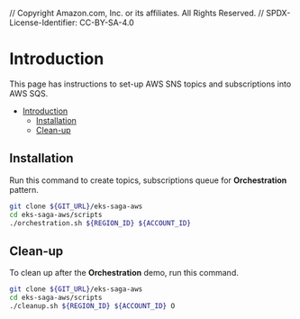 // Copyright Amazon.com, Inc. or its affiliates. All Rights Reserved. // SPDX-License-Identifier: CC-BY-SA-4.0

# Introduction

This page has instructions to set-up AWS SNS topics and subscriptions into AWS SQS.

- [Introduction](#introduction)
  - [Installation](#installation)
  - [Clean-up](#clean-up)

## Installation

Run this command to create topics, subscriptions queue for **Orchestration** pattern.

```bash
git clone ${GIT_URL}/eks-saga-aws
cd eks-saga-aws/scripts
./orchestration.sh ${REGION_ID} ${ACCOUNT_ID}
```

## Clean-up

To clean up after the **Orchestration** demo, run this command.

```bash
git clone ${GIT_URL}/eks-saga-aws
cd eks-saga-aws/scripts
./cleanup.sh ${REGION_ID} ${ACCOUNT_ID} O
```